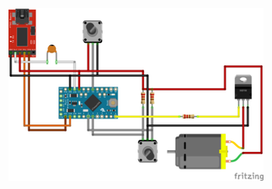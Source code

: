 ![](https://github.com/NinoRataDeCMasMas/Controlador-de-velocidad-para-motor-DC/blob/master/schematics/schematic.png)
